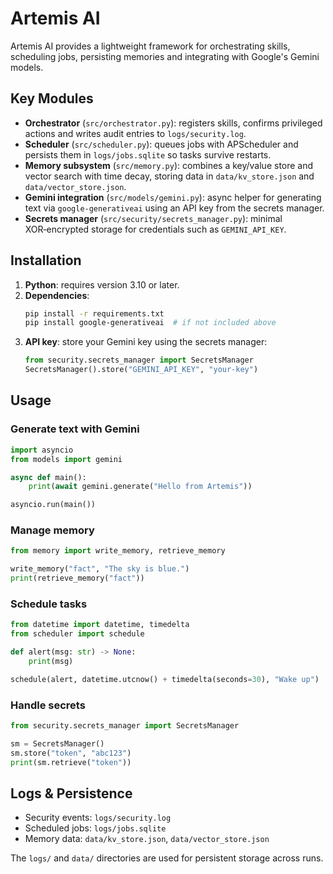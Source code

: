 # Artemis AI

Artemis AI provides a lightweight framework for orchestrating skills, scheduling
jobs, persisting memories and integrating with Google's Gemini models.

## Key Modules
- **Orchestrator** (`src/orchestrator.py`): registers skills, confirms
  privileged actions and writes audit entries to `logs/security.log`.
- **Scheduler** (`src/scheduler.py`): queues jobs with APScheduler and persists
  them in `logs/jobs.sqlite` so tasks survive restarts.
- **Memory subsystem** (`src/memory.py`): combines a key/value store and vector
  search with time decay, storing data in `data/kv_store.json` and
  `data/vector_store.json`.
- **Gemini integration** (`src/models/gemini.py`): async helper for generating
  text via `google-generativeai` using an API key from the secrets manager.
- **Secrets manager** (`src/security/secrets_manager.py`): minimal XOR‑encrypted
  storage for credentials such as `GEMINI_API_KEY`.

## Installation
1. **Python**: requires version 3.10 or later.
2. **Dependencies**:
   ```bash
   pip install -r requirements.txt
   pip install google-generativeai  # if not included above
   ```
3. **API key**: store your Gemini key using the secrets manager:
   ```python
   from security.secrets_manager import SecretsManager
   SecretsManager().store("GEMINI_API_KEY", "your-key")
   ```

## Usage
### Generate text with Gemini
```python
import asyncio
from models import gemini

async def main():
    print(await gemini.generate("Hello from Artemis"))

asyncio.run(main())
```

### Manage memory
```python
from memory import write_memory, retrieve_memory

write_memory("fact", "The sky is blue.")
print(retrieve_memory("fact"))
```

### Schedule tasks
```python
from datetime import datetime, timedelta
from scheduler import schedule

def alert(msg: str) -> None:
    print(msg)

schedule(alert, datetime.utcnow() + timedelta(seconds=30), "Wake up")
```

### Handle secrets
```python
from security.secrets_manager import SecretsManager

sm = SecretsManager()
sm.store("token", "abc123")
print(sm.retrieve("token"))
```

## Logs & Persistence
- Security events: `logs/security.log`
- Scheduled jobs: `logs/jobs.sqlite`
- Memory data: `data/kv_store.json`, `data/vector_store.json`

The `logs/` and `data/` directories are used for persistent storage across
runs.
